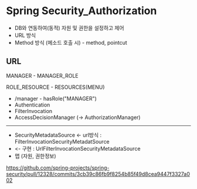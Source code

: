# Spring Security_Authorization

- DB와 연동하여(동적) 자원 및 권한을 설정하고 제어
- URL 방식
- Method 방식 (메소드 호출 시) - method, pointcut


## URL


MANAGER - MANAGER_ROLE

ROLE_RESOURCE - RESOURCES(MENU)


- /manager - hasRole("MANAGER")
- Authentication
- FilterInvocation
- AccessDecisionManager (-> AuthorizationManager)


---
- SecurityMetadataSource <- url방식 : FilterInvocationSecurityMetadatSource
- <- 구현 : UrlFilterInvocationSecurityMetadataSource
- 맵 (자원, 권한정보)


https://github.com/spring-projects/spring-security/pull/12328/commits/3cb39c86fb9f8254b85f49d8cea9447f3327a002